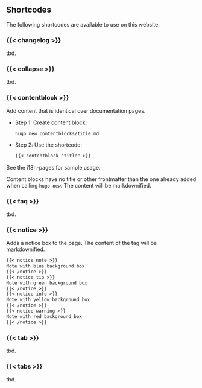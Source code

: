 ## Shortcodes

The following shortcodes are available to use on this website:

### {{< changelog >}}

tbd.

### {{< collapse >}}

tbd.

### {{< contentblock >}}

Add content that is identical over documentation pages. 

-   Step 1: Create content block:
    ```shell script
    hugo new contentblocks/title.md
    ```

-   Step 2: Use the shortcode:
    ```markdown
    {{< contentblock "title" >}}
    ```

See the i18n-pages for sample usage.

Content blocks have no title or other frontmatter than the one already added when calling `hugo new`. The content will be markdownified.

### {{< faq >}}

tbd.

### {{< notice >}}

Adds a notice box to the page. The content of the tag will be markdownified.

```markdown
{{< notice note >}}
Note with blue background box
{{< /notice >}}
{{< notice tip >}}
Note with green background box
{{< /notice >}}
{{< notice info >}}
Note with yellow background box
{{< /notice >}}
{{< notice warning >}}
Note with red background box
{{< /notice >}}
```

### {{< tab >}}

tbd.

### {{< tabs >}}

tbd.

